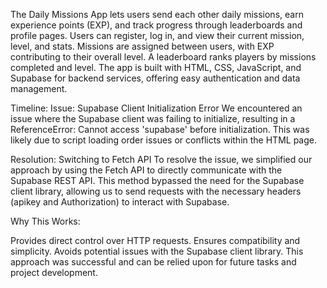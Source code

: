 The Daily Missions App lets users send each other daily missions, earn experience points (EXP), and track progress through leaderboards and profile pages. Users can register, log in, and view their current mission, level, and stats. Missions are assigned between users, with EXP contributing to their overall level. A leaderboard ranks players by missions completed and level. The app is built with HTML, CSS, JavaScript, and Supabase for backend services, offering easy authentication and data management.

Timeline:
Issue: Supabase Client Initialization Error
We encountered an issue where the Supabase client was failing to initialize, resulting in a ReferenceError: Cannot access 'supabase' before initialization. This was likely due to script loading order issues or conflicts within the HTML page.

Resolution: Switching to Fetch API
To resolve the issue, we simplified our approach by using the Fetch API to directly communicate with the Supabase REST API. This method bypassed the need for the Supabase client library, allowing us to send requests with the necessary headers (apikey and Authorization) to interact with Supabase.

Why This Works:

Provides direct control over HTTP requests.
Ensures compatibility and simplicity.
Avoids potential issues with the Supabase client library.
This approach was successful and can be relied upon for future tasks and project development.
